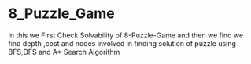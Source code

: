 # 8_Puzzle_Game

In this we First Check Solvability of 8-Puzzle-Game and then we find we find depth ,cost and nodes involved in finding solution of puzzle using 
BFS,DFS and A* Search Algorithm

